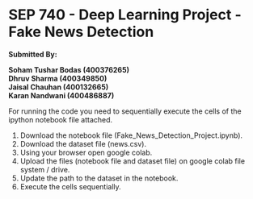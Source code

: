 # SEP 740 - Deep Learning Project - Fake News Detection

<b>Submitted By: </br>

Soham Tushar Bodas (400376265) </br>
Dhruv Sharma (400349850) </br>
Jaisal Chauhan (400132665) </br>
Karan Nandwani (400486887) </b>

For running the code you need to sequentially execute the cells of the ipython notebook file attached.

1. Download the notebook file (Fake_News_Detection_Project.ipynb).
2. Download the dataset file (news.csv).
3. Using your browser open google colab.
4. Upload the files (notebook file and dataset file) on google colab file system / drive.
5. Update the path to the dataset in the notebook.
6. Execute the cells sequentially.
